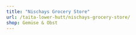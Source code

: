 ```yaml
---
title: "Nischays Grocery Store"
url: /taita-lower-hutt/nischays-grocery-store/
shop: Gemüse & Obst
---
```

